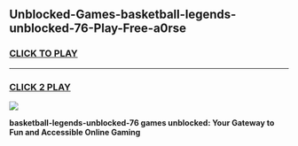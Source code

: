 
## Unblocked-Games-basketball-legends-unblocked-76-Play-Free-a0rse
<h3>
<a href="https://premium76.site?title=basketball-legends-unblocked-76&ref=18A1">CLICK TO PLAY</a></h3>
<hr>

<h3>
<a href="https://premium76.site?title=basketball-legends-unblocked-76&ref=18A1">CLICK 2 PLAY</a>
  
</h3>

<a href="https://premium76.site?title=basketball-legends-unblocked-76&ref=18A1"><img src="https://clearcache.store/games.png"></a>


**basketball-legends-unblocked-76 games unblocked: Your Gateway to Fun and Accessible Online Gaming**
